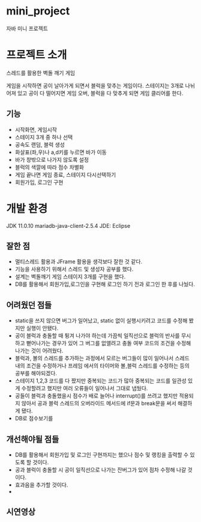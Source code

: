 # mini_project
자바 미니 프로젝트

# 프로젝트 소개

스레드를 활용한 벽돌 깨기 게임

게임을 시작하면 공이 날아가게 되면서 블럭을 맞추는 게임이다. 스테이지는 3개로 나뉘어져 있고 공이 다 떨어지면 게임 오버, 블럭을 다 맞추게 되면 게임 클리어를 한다.

## 기능

- 시작화면, 게임시작
- 스테이지 3개 중 하나 선택
- 공속도 랜덤, 블럭 생성
- 화살표(좌,우)나 a,d키를 누르면 바가 이동
- 바가 창밖으로 나가지 않도록 설정
- 블럭의 색깔에 따라 점수 차별화
- 게임 끝나면 게임 종료, 스테이지 다시선택하기
- 회원가입, 로그인 구현

# 개발 환경

JDK 11.0.10 mariadb-java-client-2.5.4 JDE: Eclipse

## 잘한 점

- 멀티스레드 활용과 JFrame 활용을 생각보다 잘한 것 같다.
- 기능을 사용하기 위해서 스레드 및 생성자 공부를 했다.
- 설계는 벽돌깨기 게임 스테이지 3개를 구현을 했다.
- DB를 활용해서 회원가입,로그인을 구현해 로그인 하기 전과 로그인 한 후를 나눴다.

## 어려웠던 점들

- static을 쓰지 않으면 버그가 일어났고, static 없이 실행시키려고 코드를 수정해 봤지만 실행이 안됐다.
- 공이 블럭과 충돌할 때 튕겨 나가야 하는데 가끔씩 일직선으로 블럭의 반사를 무시하고 뻗어나가는 경우가 있어 그 버그를 없앨려고 충돌 여부 코드의 조건을 수정해 나가는 것이 어려웠다.
- 블럭과, 볼의 스레드를 추가하는 과정에서 모르는 버그들이 많이 일어나서 스레드 내의 조건을 수정하거나 프레임 에서의 타이머와 볼,블럭 스레드를 수정하는 등의 공부를 해야되겠다.
- 스테이지 1,2,3 코드를 다 짰지만 중복되는 코드가 많아 중복되는 코드를 일관성 있게 수정할려고 했지만 여러 오류들이 일어나서 그대로 냅뒀다.
- 공들이 블럭과 충돌했을시 점수가 배로 늘어나 interrupt()를 쓰려고 했지만 적용되지 않아서 공과 블럭 스레드의 오버라이드 메서드에 if문과 break문을 써서 해결하게 됐다.
- DB로 점수보기를

## 개선해야될 점들

- DB를 활용해서 회원가입 및 로그인 구현까지는 했으나 점수 및 랭킹을 출력할 수 있도록 할 것이다.
- 공과 블럭이 충돌할 시 공이 일직선으로 나가는 잔버그가 있어 점차 수정해 나갈 것이다.
- 효과음을 추가할 것이다.
- 

## 시연영상

